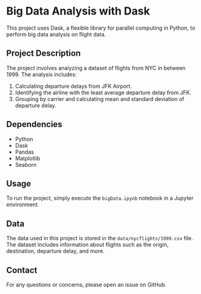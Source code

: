 # Big Data Analysis with Dask

This project uses Dask, a flexible library for parallel computing in Python, to perform big data analysis on flight data.

## Project Description

The project involves analyzing a dataset of flights from NYC in between 1999. The analysis includes:

1. Calculating departure delays from JFK Airport.
2. Identifying the airline with the least average departure delay from JFK.
3. Grouping by carrier and calculating mean and standard deviation of departure delay.

## Dependencies

- Python
- Dask
- Pandas
- Matplotlib
- Seaborn

## Usage

To run the project, simply execute the `bigData.ipynb` notebook in a Jupyter environment.

## Data

The data used in this project is stored in the `data/nycflights/1999.csv` file. The dataset includes information about flights such as the origin, destination, departure delay, and more.

## Contact

For any questions or concerns, please open an issue on GitHub.

